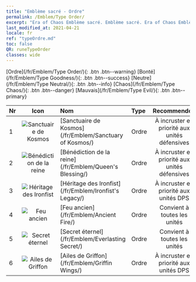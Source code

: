 ```yaml
---
title: "Emblème sacré - Ordre"
permalink: /Emblem/Type Order/
excerpt: "Era of Chaos Emblème sacré. Emblème sacré. Era of Chaos Emblème sacré Ordre. Era of Chaos Ordre"
last_modified_at: 2021-04-21
locale: fr
ref: "typeOrdre.md"
toc: false
QR: runeTypeOrder
classes: wide
---
```


  [Ordre](/fr/Emblem/Type Order/){: .btn .btn--warning}   [Bonté](/fr/Emblem/Type Goodness/){: .btn .btn--success}   [Neutre](/fr/Emblem/Type Neutral/){: .btn .btn--info}   [Chaos](/fr/Emblem/Type Chaos/){: .btn .btn--danger}   [Mauvais](/fr/Emblem/Type Evil/){: .btn .btn--primary} 

  |  Nr  | Icon |             Nom            |    Type    |   Recommended   |
  |:-----|:--:|:----------------------------|:-----------|:---------------:|
  | 1 | ![Sanctuaire de Kosmos](/images/r/rune_icon_307.png) | [Sanctuaire de Kosmos](/fr/Emblem/Sanctuary of Kosmos/) | Ordre | À incruster en priorité aux unités défensives | 
  | 2 | ![Bénédiction de la reine](/images/r/rune_icon_105.png) | [Bénédiction de la reine](/fr/Emblem/Queen's Blessing/) | Ordre | À incruster en priorité aux unités défensives | 
  | 3 | ![Héritage des Ironfist](/images/r/rune_icon_103.png) | [Héritage des Ironfist](/fr/Emblem/Ironfist's Legacy/) | Ordre | À incruster en priorité aux unités DPS | 
  | 4 | ![Feu ancien](/images/r/rune_icon_101.png) | [Feu ancien](/fr/Emblem/Ancient Fire/) | Ordre | Convient à toutes les unités | 
  | 5 | ![Secret éternel](/images/r/rune_icon_104.png) | [Secret éternel](/fr/Emblem/Everlasting Secret/) | Ordre | Convient à toutes les unités | 
  | 6 | ![Ailes de Griffon](/images/r/rune_icon_102.png) | [Ailes de Griffon](/fr/Emblem/Griffin Wings/) | Ordre | À incruster en priorité aux unités DPS | 
